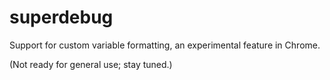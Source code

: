 # superdebug
Support for custom variable formatting, an experimental feature in Chrome.

(Not ready for general use; stay tuned.)


